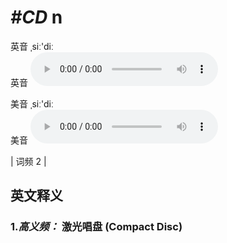 # ***\#CD*** n
英音 ˌsiː'diː  
英音
<audio src="./media/CD-B.aac" controls="controls"></audio>

美音 ˌsiː'diː  
美音
<audio src="./media/CD.aac" controls="controls"></audio>



| 词频 2 |  

英文释义
---
### 1.*高义频：* **激光唱盘 (Compact Disc)**  


